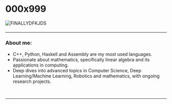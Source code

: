 # 000x999



![FINALLYDFKJDS](https://github.com/000x999/000x999/assets/124853841/0323aa2c-213d-469e-b34c-af6d988319ef)

####
---

### About me: 
- C++, Python, Haskell and Assembly are my most used languages.
- Passionate about mathematics, specifically linear algebra and its applications in computing.
- Deep dives into advanced topics in Computer Science, Deep Learning/Machine Learning, Robotics and mathematics, with ongoing research projects.
<br />

---
